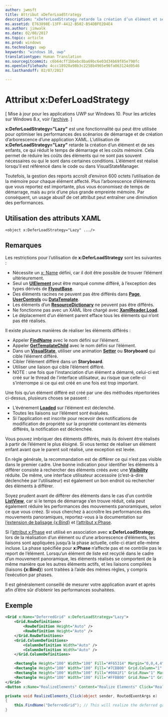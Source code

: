 ```yaml
---
author: jwmsft
title: Attribut xDeferLoadStrategy
description: "xDeferLoadStrategy retarde la création d’un élément et ses enfants. Cela réduit le temps de démarrage, mais augmente légèrement l’utilisation de la mémoire. Chaque élément affecté ajoute environ 600 octets à l’utilisation de la mémoire."
ms.assetid: E763898E-13FF-4412-B502-B54DBFE2D4E4
ms.author: jimwalk
ms.date: 02/08/2017
ms.topic: article
ms.prod: windows
ms.technology: uwp
keywords: "windows 10, uwp"
translationtype: Human Translation
ms.sourcegitcommit: c6b64cff1bbebc8ba69bc6e03d34b69f85e798fc
ms.openlocfilehash: 4ccc18920a98b3c2258b4965e96fa063124d0546
ms.lasthandoff: 02/07/2017

---
```


# <a name="xdeferloadstrategy-attribute"></a>Attribut x:DeferLoadStrategy

\[ Mise à jour pour les applications UWP sur Windows 10. Pour les articles sur Windows 8.x, voir l’[archive](http://go.microsoft.com/fwlink/p/?linkid=619132). \]

**x:DeferLoadStrategy="Lazy"** est une fonctionnalité qui peut être utilisée pour optimiser les performances des scénarios de démarrage et de création d’arborescence d’une application XAML. L’utilisation de **x:DeferLoadStrategy="Lazy"** retarde la création d’un élément et de ses enfants, ce qui réduit le temps de démarrage et les coûts mémoire. Cela permet de réduire les coûts des éléments qui ne sont pas souvent nécessaires ou qui le sont dans certaines conditions. L’élément est réalisé lorsqu’il est référencé dans le code ou dans VisualStateManager.

Toutefois, la gestion des reports accroît d’environ 600 octets l’utilisation de la mémoire pour chaque élément affecté. Plus l’arborescence d’éléments que vous reportez est importante, plus vous économisez de temps de démarrage, mais au prix d’une plus grande empreinte mémoire. Par conséquent, un usage abusif de cet attribut peut entraîner une diminution des performances.

## <a name="xaml-attribute-usage"></a>Utilisation des attributs XAML

``` syntax
<object x:DeferLoadStrategy="Lazy" .../>
```

## <a name="remarks"></a>Remarques

Les restrictions pour l’utilisation de **x:DeferLoadStrategy** sont les suivantes :

-   Nécessite un [x: Name](x-name-attribute.md) défini, car il doit être possible de trouver l’élément ultérieurement.
-   Seul un [**UIElement**](https://msdn.microsoft.com/library/windows/apps/br208911) peut être marqué comme différé, à l’exception des types dérivés de [**FlyoutBase**](https://msdn.microsoft.com/library/windows/apps/dn279249).
-   Des éléments racines ne peuvent pas être différés dans [**Page**](https://msdn.microsoft.com/en-us/library/windows/apps/windows.ui.xaml.controls.page), [**UserControls**](https://msdn.microsoft.com/en-us/library/windows/apps/windows.ui.xaml.controls.usercontrol) ou [**DataTemplate**](https://msdn.microsoft.com/library/windows/apps/br242348).
-   Les éléments d’un [**ResourceDictionary**](https://msdn.microsoft.com/library/windows/apps/br208794) ne peuvent pas être différés.
-   Ne fonctionne pas avec un XAML libre chargé avec [**XamlReader.Load**](https://msdn.microsoft.com/library/windows/apps/br228048).
-   Le déplacement d’un élément parent efface tous les éléments qui n’ont pas été réalisés.

Il existe plusieurs manières de réaliser les éléments différés :

-   Appeler [**FindName**](https://msdn.microsoft.com/library/windows/apps/br208715) avec le nom défini sur l’élément.
-   Appeler [**GetTemplateChild**](https://msdn.microsoft.com/library/windows/apps/br209416) avec le nom défini sur l’élément.
-   Dans un [**VisualState**](https://msdn.microsoft.com/library/windows/apps/br209007), utiliser une animation [**Setter**](https://msdn.microsoft.com/library/windows/apps/br208817) ou **Storyboard** qui cible l’élément différé.
-   Cibler l’élément différé dans un **Storyboard**.
-   Utiliser une liaison qui cible l’élément différé.
-   NOTE : une fois que l’instanciation d’un élément a démarré, celui-ci est créé sur le thread de l’interface utilisateur, au risque que celle-ci s’interrompe si ce qui est créé en une fois est trop important.

Une fois qu’un élément différé est créé par une des méthodes répertoriées ci-dessus, plusieurs choses se passent :

-   L’événement [**Loaded**](https://msdn.microsoft.com/library/windows/apps/br208723) sur l’élément est déclenché.
-   Toutes les liaisons sur l’élément sont évaluées.
-   Si l’application est inscrite pour recevoir des notifications de modification de propriété sur la propriété contenant les éléments différés, la notification est déclenchée.

Vous pouvez imbriquer des éléments différés, mais ils doivent être réalisés à partir de l’élément le plus éloigné.  Si vous tentez de réaliser un élément enfant avant que le parent soit réalisé, une exception est levée.

En règle générale, la recommandation est de différer ce qui n’est pas visible dans le premier cadre.  Une bonne indication pour identifier les éléments à différer consiste à rechercher des éléments créés avec une [**Visibility**](https://msdn.microsoft.com/library/windows/apps/br208992) réduite.  De même, une interface utilisateur accessoire (c’est-à-dire déclenchée par l’utilisateur) est également un bon endroit où rechercher des éléments à différer.  

Soyez prudent avant de différer des éléments dans le cas d’un contrôle [**ListView**](https://msdn.microsoft.com/library/windows/apps/br242878), car si le temps de démarrage s’en trouve réduit, cela peut également réduire les performances des mouvements panoramiques, selon ce que vous créez.  Si vous cherchez à accroître les performances des mouvements panoramiques, reportez-vous à la documentation sur [l’extension de balisage {x:Bind}](x-bind-markup-extension.md) et [l’attribut x:Phase](x-phase-attribute.md).

Si l’[attribut x:Phase](x-phase-attribute.md) est utilisé en association avec **x:DeferLoadStrategy**, lors de la réalisation d’un élément ou d’une arborescence d’éléments, les liaisons sont appliquées jusqu’à la phase actuelle, celle-ci étant elle-même incluse. La phase spécifiée pour **x:Phase** n’affecte pas et ne contrôle pas le report de l’élément. Lorsqu’un élément de liste est recyclé dans le cadre d’un mouvement panoramique, les éléments réalisés se comportent de la même manière que les autres éléments actifs, et les liaisons compilées (liaisons **{x:Bind}**) sont traitées à l’aide des mêmes règles, y compris l’exécution par phases.

Il est généralement conseillé de mesurer votre application avant et après afin d’être sûr d’obtenir les performances souhaitées.

## <a name="example"></a>Exemple

```xml
<Grid x:Name="DeferredGrid" x:DeferLoadStrategy="Lazy">
    <Grid.RowDefinitions>
        <RowDefinition Height="Auto" />
        <RowDefinition Height="Auto" />
    </Grid.RowDefinitions>
    <Grid.ColumnDefinitions>
        <ColumnDefinition Width="Auto" />
        <ColumnDefinition Width="Auto" />
    </Grid.ColumnDefinitions>

    <Rectangle Height="100" Width="100" Fill="#F65314" Margin="0,0,4,4" />
    <Rectangle Height="100" Width="100" Fill="#7CBB00" Grid.Column="1" Margin="4,0,0,4" />
    <Rectangle Height="100" Width="100" Fill="#00A1F1" Grid.Row="1" Margin="0,4,4,0" />
    <Rectangle Height="100" Width="100" Fill="#FFBB00" Grid.Row="1" Grid.Column="1" Margin="4,4,0,0" />
</Grid>
<Button x:Name="RealizeElements" Content="Realize Elements" Click="RealizeElements_Click"/>
```

```csharp
private void RealizeElements_Click(object sender, RoutedEventArgs e)
{
    this.FindName("DeferredGrid"); // This will realize the deferred grid
}
```


